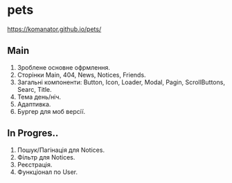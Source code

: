 # pets
https://komanator.github.io/pets/

## Main

1. Зроблене основне офрмлення.
2. Сторінки Main, 404, News, Notices, Friends.
3. Загальні компоненти: Button, Icon, Loader, Modal, Pagin, ScrollButtons, Searc, Title.
4. Тема день/ніч.
5. Адаптивка.
6. Бургер для моб версії.

## In Progres..

1. Пошук/Пагінація для Notices.
2. Фільтр для Notices.
3. Реєстрація.
4. Функціонал по User.
